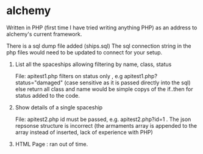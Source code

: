 # alchemy

Written in PHP (first time I have tried writing anything PHP) as an address to alchemy's current framework.

There is a sql dump file added (ships.sql)
The sql connection string in the php files would need to be updated to connect for your setup.

1) List all the spaceships allowing filtering by name, class, status

     File: apitest1.php 
           filters on status only , e.g apitest1.php?status="damaged" (case sensitive as it is passed directly into the sql) else return all
           class and name would be simple copys of the if..then for status added to the code.
           
           
2) Show details of a single spaceship
     
     File: apitest2.php
           id must be passed, e.g. apitest2.php?id=1 .
           The json repsonse structure is incorrect (the armaments array is appended to the array instead of inserted, lack of experience with PHP)
           
           
3) HTML Page : ran out of time.
